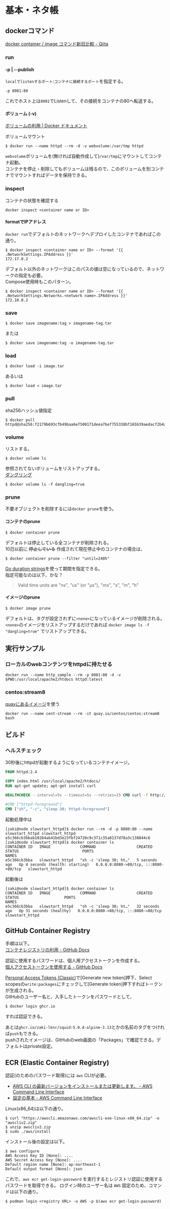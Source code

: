 # 基本・ネタ帳

## dockerコマンド

[docker container / image コマンド新旧比較 - Qiita](https://qiita.com/zembutsu/items/6e1ad18f0d548ce6c266)

### run

#### -p | --publish

`localでlistenするポート`:`コンテナに接続するポート`を指定する。

```console
-p 8081:80
```

これでホスト上は`8081`でListenして、その接続をコンテナの80へ転送する。

#### ボリューム (-v)

[ボリュームの利用 | Docker ドキュメント](https://matsuand.github.io/docs.docker.jp.onthefly/storage/volumes/)

ボリュームマウント

```console
$ docker run --name httpd --rm -d -v webvolume:/var/tmp httpd
```

`webvolume`ボリュームを(無ければ自動作成して)`/var/tmp`にマウントしてコンテナ起動。  
コンテナを停止・削除してもボリュームは残るので、このボリュームを別コンテナでマウントすればデータを保持できる。

### inspect

コンテナの状態を確認する

```console
docker inspect <container name or ID>
```

#### formatでIPアドレス

`docker run`でデフォルトのネットワークへデプロイしたコンテナであればこの通り。

```console
$ docker inspect <container name or ID> --format '{{ .NetworkSettings.IPAddress }}'
172.17.0.2
```

デフォルト以外のネットワークはこのパスの値は空になっているので、ネットワークの指定も必要。  
Compose使用時もこのパターン。

```console
$ docker inspect <container name or ID> --format '{{ .NetworkSettings.Networks.<network name>.IPAddress }}'
172.18.0.2
```

### save

```console
$ docker save imagename:tag > imagename-tag.tar
```

または

```
$ docker save imagename:tag -o imagename-tag.tar
```

### load

```console
$ docker load -i image.tar
```

あるいは

```console
$ docker load < image.tar
```

### pull

sha256ハッシュ値指定

```console
$ docker pull httpd@sha256:f2179b693cfb49baa6e7500171deea7bef755338bf165b39aedacf2b4ae28455
```

### volume

リストする。

```console
$ docker volume ls
```

参照されてないボリュームをリストアップする。  
[ダングリング](https://docs.docker.jp/engine/reference/commandline/volume_ls.html#id2)

```console
$ docker volume ls -f dangling=true
```

### prune

不要オブジェクトを削除するには`docker prune`を使う。

#### コンテナのprune

```console
$ docker container prune
```

デフォルトは停止している全コンテナが削除される。  
10日以前に ~~停止している~~ 作成されて現在停止中のコンテナの場合は、

```console
$ docker container prune --filter "until=240h"
```

[Go duration strings](https://pkg.go.dev/time#ParseDuration)を使って期間を指定できる。  
指定可能なのは以下、かな？

> Valid time units are "ns", "us" (or "µs"), "ms", "s", "m", "h"

#### イメージのprune

```console
$ docker image prune
```

デフォルトは、タグが設定されずに`<none>`になっているイメージが削除される。  
`<none>`のイメージをリストアップするだけであれば `docker image ls -f "dangling=true"` でリストアップできる。

## 実行サンプル

### ローカルのwebコンテンツをhttpdに持たせる

```console
docker run --name http_sample --rm -p 8081:80 -d -v $PWD:/usr/local/apache2/htdocs httpd:latest 
```

### centos:stream8

[quayにあるイメージ](https://quay.io/repository/centos/centos?tab=tags)を使う

```console
docker run --name cent-stream --rm -it quay.io/centos/centos:stream8 bash
```

## ビルド

### ヘルスチェック

30秒後にhttpdが起動するようになっているコンテナイメージ。

```Dockerfile
FROM httpd:2.4

COPY index.html /usr/local/apache2/htdocs/
RUN apt-get update; apt-get install curl

HEALTHCHECK --interval=5s --timeout=5s --retries=15 CMD curl -f http://127.0.0.1 || exit 1

#CMD ["httpd-foreground"]
CMD ["sh", "-c", "sleep 30; httpd-foreground"]
```

起動処理中は

```console
[zaki@node slowstart_httpd]$ docker run --rm -d -p 8080:80 --name slowstart_httpd slowstart_httpd
e5c366cb3bbab10284ab41bd3e23fbf24720c9c371c35a8137d78a3c138844c6
[zaki@node slowstart_httpd]$ docker container ls
CONTAINER ID   IMAGE             COMMAND                  CREATED         STATUS                            PORTS                                   NAMES
e5c366cb3bba   slowstart_httpd   "sh -c 'sleep 30; ht…"   5 seconds ago   Up 4 seconds (health: starting)   0.0.0.0:8080->80/tcp, :::8080->80/tcp   slowstart_httpd
```

起動後は

```console
[zaki@node slowstart_httpd]$ docker container ls
CONTAINER ID   IMAGE             COMMAND                  CREATED          STATUS                    PORTS                                   NAMES
e5c366cb3bba   slowstart_httpd   "sh -c 'sleep 30; ht…"   32 seconds ago   Up 31 seconds (healthy)   0.0.0.0:8080->80/tcp, :::8080->80/tcp   slowstart_httpd
```

## GitHub Container Registry

手順は以下。  
[コンテナレジストリの利用 - GitHub Docs](https://docs.github.com/ja/packages/working-with-a-github-packages-registry/working-with-the-container-registry)

認証に使用するパスワードは、個人用アクセストークンを作成する。  
[個人アクセストークンを使用する - GitHub Docs](https://docs.github.com/ja/authentication/keeping-your-account-and-data-secure/creating-a-personal-access-token)

[Personal Access Tokens (Classic)](https://github.com/settings/tokens)で[Generate new token]押下、Select scopesの`write:packages`にチェックして[Generate token]押下すればトークンが生成される。  
GitHubのユーザー名と、入手したトークンをパスワードとして、

```console
$ docker login ghcr.io
```

すれば認証できる。

あとは`ghcr.io/zaki-lknr/squid:5.0.4-alpine-3.13`とかの名前のタグをつければ`push`もできる。  
pushされたイメージは、GitHubのweb画面の「Packages」で確認できる。デフォルトはprivate設定。

## ECR (Elastic Container Registry)

認証(のためのパスワード取得)には `aws` CLIが必要。

- [AWS CLI の最新バージョンをインストールまたは更新します。 - AWS Command Line Interface](https://docs.aws.amazon.com/ja_jp/cli/latest/userguide/getting-started-install.html)
- [設定の基本 - AWS Command Line Interface](https://docs.aws.amazon.com/ja_jp/cli/latest/userguide/cli-configure-quickstart.html)

Linux(x86_64)は以下の通り。

```console
$ curl "https://awscli.amazonaws.com/awscli-exe-linux-x86_64.zip" -o "awscliv2.zip"
$ unzip awscliv2.zip
$ sudo ./aws/install
```

インストール後の設定は以下。

```console
$ aws configure
AWS Access Key ID [None]: ....
AWS Secret Access Key [None]: ....
Default region name [None]: ap-northeast-1
Default output format [None]: json
```

これで、`aws ecr get-login-password` を実行するとレジストリ認証に使用するパスワードを取得できる。
ログイン時のユーザー名は `AWS` 固定のため、コマンドは以下の通り。

```console
$ podman login <registry URL> -u AWS -p $(aws ecr get-login-password)
```
